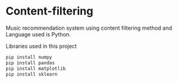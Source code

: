 # Content-filtering
Music recommendation system using content filtering method and Language used is Python.

 Libraries used in this project
 
```python
pip install numpy 
pip install pandas
pip install matplotlib
pip install sklearn
```
